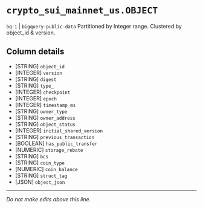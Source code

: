 # `crypto_sui_mainnet_us.OBJECT`
`bq-1` | `bigquery-public-data`
Partitioned by Integer range. Clustered by object_id & version.

## Column details
* [STRING]    `object_id`
* [INTEGER]   `version`
* [STRING]    `digest`
* [STRING]    `type_`
* [INTEGER]   `checkpoint`
* [INTEGER]   `epoch`
* [INTEGER]   `timestamp_ms`
* [STRING]    `owner_type`
* [STRING]    `owner_address`
* [STRING]    `object_status`
* [INTEGER]   `initial_shared_version`
* [STRING]    `previous_transaction`
* [BOOLEAN]   `has_public_transfer`
* [NUMERIC]   `storage_rebate`
* [STRING]    `bcs`
* [STRING]    `coin_type`
* [NUMERIC]   `coin_balance`
* [STRING]    `struct_tag`
* [JSON]      `object_json`

-------------------------------------------------------------------------------
*Do not make edits above this line.*
